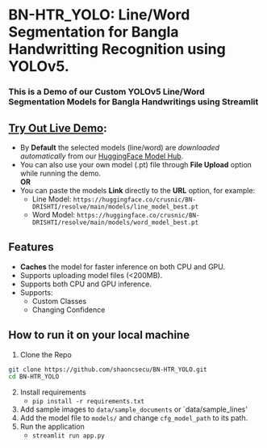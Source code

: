 # BN-HTR_YOLO: Line/Word Segmentation for Bangla Handwritting Recognition using YOLOv5.
### This is a Demo of our Custom YOLOv5 Line/Word Segmentation Models for Bangla Handwritings using Streamlit

## [Try Out Live Demo](https://bn-htr-yolo.streamlit.app/):
- By **Default** the selected models (line/word) are *downloaded automatically* from our [HuggingFace Model Hub](https://huggingface.co/crusnic/BN-DRISHTI/tree/main/models).
- You can also use your own model (.pt) file through **File Upload** option while running the demo.
 <br>**OR**</br>
- You can paste the models **Link** directly to the **URL** option, for example:
  - Line Model: `https://huggingface.co/crusnic/BN-DRISHTI/resolve/main/models/line_model_best.pt`
  - Word Model: `https://huggingface.co/crusnic/BN-DRISHTI/resolve/main/models/word_model_best.pt`
  

## Features
- **Caches** the model for faster inference on both CPU and GPU.
- Supports uploading model files (<200MB).
- Supports both CPU and GPU inference.
- Supports:
  - Custom Classes
  - Changing Confidence


## How to run it on your local machine
1. Clone the Repo
```bash
git clone https://github.com/shaoncsecu/BN-HTR_YOLO.git
cd BN-HTR_YOLO
```
2. Install requirements
   - `pip install -r requirements.txt`
3. Add sample images to `data/sample_documents` or `data/sample_lines'
4. Add the model file to `models/` and change `cfg_model_path` to its path.
5. Run the application
   - `streamlit run app.py`
